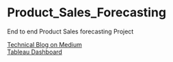 # Product_Sales_Forecasting
 End to end Product Sales forecasting Project

[Technical Blog on Medium](https://mathrunner7.medium.com/product-sales-forecasting-with-machine-learning-91406ce2f98f)  
[Tableau Dashboard](https://public.tableau.com/app/profile/mathrunner7/viz/ProductSalesForecasting_17346981632090/TimeseriesDashboard)
